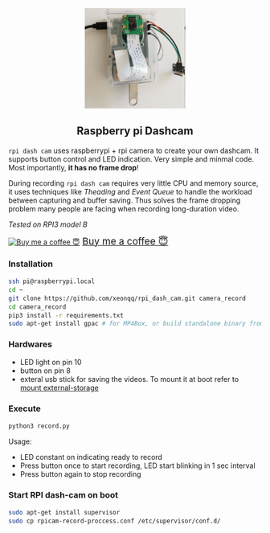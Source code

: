 <p align="center">
  <img src="pics/rpi_dashcam.jpg?sanitize=true" width="200px" height="200px">
  </p>
  <h2 align="center">Raspberry pi Dashcam</h2>


  `rpi dash cam` uses raspberrypi + rpi camera to create your own dashcam. It supports button control and LED indication. Very simple and minmal code. Most importantly, **it has no frame drop**!

  During recording `rpi dash cam` requires very little CPU and memory source, it uses techniques like *Theading* and *Event Queue* to handle the workload between capturing and buffer saving. Thus solves the frame dropping problem many people are facing when recording long-duration video.
  
  *Tested on RPI3 model B*

  <a class="bmc-button" target="_blank" href="https://www.buymeacoffee.com/xeonqq"><img src="https://cdn.buymeacoffee.com/buttons/bmc-new-btn-logo.svg" alt="Buy me a coffee 😇"><span style="margin-left:5px;font-size:19px !important;">Buy me a coffee 😇</span></a>


### Installation
```bash
ssh pi@raspberrypi.local
cd ~
git clone https://github.com/xeonqq/rpi_dash_cam.git camera_record
cd camera_record
pip3 install -r requirements.txt
sudo apt-get install gpac # for MP4Box, or build standalone binary from [source](https://github.com/gpac/gpac/wiki/GPAC-Build-Guide-for-Linux#mp4box-only) to save disk space
```

### Hardwares
- LED light on pin 10
- button on pin 8
- exteral usb stick for saving the videos. To mount it at boot refer to [mount external-storage](https://www.raspberrypi.org/documentation/configuration/external-storage.md)

### Execute
```bash
python3 record.py
```
Usage:
- LED constant on indicating ready to record
- Press button once to start recording, LED start blinking in 1 sec interval
- Press button again to stop recording

### Start RPI dash-cam on boot
```bash
sudo apt-get install supervisor
sudo cp rpicam-record-proccess.conf /etc/supervisor/conf.d/
```


